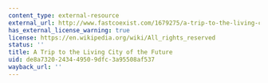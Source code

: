 ```yaml
---
content_type: external-resource
external_url: http://www.fastcoexist.com/1679275/a-trip-to-the-living-city-of-thefuture
has_external_license_warning: true
license: https://en.wikipedia.org/wiki/All_rights_reserved
status: ''
title: A Trip to the Living City of the Future
uid: de8a7320-2434-4950-9dfc-3a95508af537
wayback_url: ''
---
```

